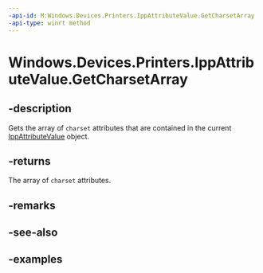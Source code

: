 ```yaml
---
-api-id: M:Windows.Devices.Printers.IppAttributeValue.GetCharsetArray
-api-type: winrt method
---
```


# Windows.Devices.Printers.IppAttributeValue.GetCharsetArray

<!--
public System.Collections.Generic.IList<string> GetCharsetArray ();
-->


## -description

Gets the array of `charset` attributes that are contained in the current [IppAttributeValue](ippattributevalue.md) object.

## -returns

The array of `charset` attributes.

## -remarks

## -see-also

## -examples


